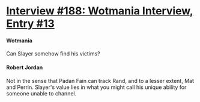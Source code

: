 # [Interview #188: Wotmania Interview, Entry #13](https://www.theoryland.com/intvmain.php?i=188#13)

#### Wotmania

Can Slayer somehow find his victims?

#### Robert Jordan

Not in the sense that Padan Fain can track Rand, and to a lesser extent, Mat and Perrin. Slayer's value lies in what you might call his unique ability for someone unable to channel.

